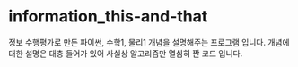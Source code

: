 # information_this-and-that
정보 수행평가로 만든 파이썬, 수학1, 물리1 개념을 설명해주는 프로그램 입니다. 개념에 대한 설명은 대충 들어가 있어 사실상 알고리즘만 열심히 짠 코드 입니다.
